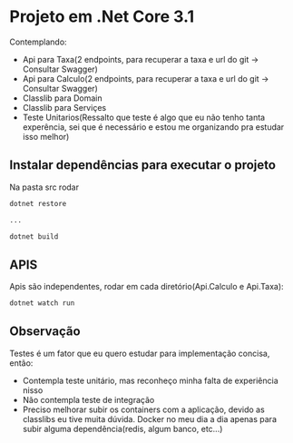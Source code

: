 # Projeto em .Net Core 3.1

Contemplando:

- Api para Taxa(2 endpoints, para recuperar a taxa e url do git -> Consultar Swagger)
- Api para Calculo(2 endpoints, para recuperar a taxa e url do git -> Consultar Swagger)
- Classlib para Domain
- Classlib para Serviçes
- Teste Unitarios(Ressalto que teste é algo que eu não tenho tanta experência, sei que é necessário e estou me organizando pra estudar isso melhor)

## Instalar dependências para executar o projeto

Na pasta src rodar

```bash
dotnet restore

...

dotnet build
```

## APIS

Apis são independentes, rodar em cada diretório(Api.Calculo e Api.Taxa):

```bash
dotnet watch run
```

## Observação

Testes é um fator que eu quero estudar para implementação concisa, então:

- Contempla teste unitário, mas reconheço minha falta de experiência nisso
- Não contempla teste de integração
- Preciso melhorar subir os containers com a aplicação, devido as classlibs eu tive muita dúvida. Docker no meu dia a dia apenas para subir alguma dependência(redis, algum banco, etc...)
